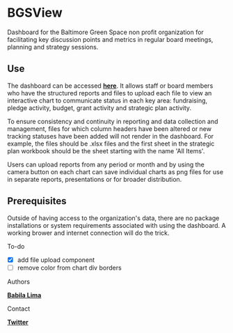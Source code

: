# BGSView
Dashboard for the Baltimore Green Space non profit organization for facilitating key discussion points and metrics in regular board meetings, planning and strategy sessions.


## Use
The dashboard can be accessed [**here**](https://bgs-dashboard.herokuapp.com/).  It allows staff or board members who have the structured reports and files to upload each file to view an interactive chart to communicate status in each key area: fundraising, pledge activity, budget, grant activity and strategic plan activity.

To ensure consistency and continuity in reporting and data collection and management, files for which column headers have been altered or new tracking statuses have been added will not render in the dashboard. For example, the files should be .xlsx files and the first sheet in the strategic plan workbook should be the sheet starting with the name 'All Items'.

Users can upload reports from any period or month and by using the camera button on each chart can save individual charts as png files for use in separate reports, presentations or for broader distribution.


## Prerequisites
Outside of having access to the organization's data, there are no package installations or system requirements associated with using the dashboard.  A working brower and internet connection will do the trick.


To-do
- [X] add file upload component
- [ ] remove color from chart div borders

Authors

[**Babila Lima**](https://generalservices.baltimorecity.gov/business-process-improvement-office)

Contact

[**Twitter**](https://twitter.com/zlimab)
